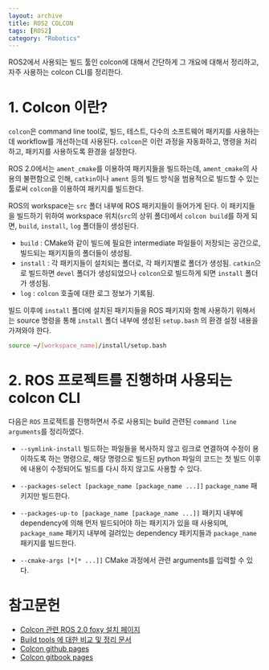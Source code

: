 ```yaml
---
layout: archive
title: ROS2 COLCON
tags: [ROS2]
category: "Robotics"
---
```


ROS2에서 사용되는 빌드 툴인 colcon에 대해서 간단하게 그 개요에 대해서 정리하고, 자주 사용하는 colcon CLI를 정리한다.

# 1. Colcon 이란?

`colcon`은 command line tool로, 빌드, 테스트, 다수의 소프트웨어 패키지를 사용하는데 workflow를 개선하는데 사용된다. `colcon`은 이런 과정을 자동화하고, 명령을 처리하고, 패키지를 사용하도록 환경을 설정한다.

ROS 2.0에서는 `ament_cmake`를 이용하여 패키지들을 빌드하는데, `ament_cmake`의 사용의 불편함으로 인해, `catkin`이나 `ament` 등의 빌드 방식을 범용적으로 빌드할 수 있는 툴로써 `colcon`을 이용하여 패키지를 빌드한다.

ROS의 workspace는 `src` 폴더 내부에 ROS 패키지들이 들어가게 된다. 이 패키지들을 빌드하기 위하여 workspace 위치(`src`의 상위 폴더)에서 `colcon build`를 하게 되면, `build`, `install`, `log` 폴더들이 생성된다.

- `build` : CMake와 같이 빌드에 필요한 intermediate 파일들이 저장되는 공간으로, 빌드되는 패키지들의 폴더들이 생성됨.
- `install` : 각 패키지들이 설치되는 폴더로, 각 패키지별로 폴더가 생성됨. `catkin`으로 빌드하면 `devel` 폴더가 생성되었으나 `colcon`으로 빌드하게 되면 `install` 폴더가 생성됨.
- `log` : `colcon` 호출에 대한 로그 정보가 기록됨.

빌드 이후에 `install` 폴더에 설치된 패키지들을 ROS 패키지와 함께 사용하기 위해서는 source 명령을 통해 `install` 폴더 내부에 생성된 `setup.bash` 의 환경 설정 내용을 가져와야 한다.

```bash
source ~/[workspace_name]/install/setup.bash
```

# 2. ROS 프로젝트를 진행하며 사용되는 colcon CLI

다음은 `ROS` 프로젝트를 진행하면서 주로 사용되는 build 관련된 `command line arguments`를 정리하였다.

- `--symlink-install`
  빌드하는 파일들을 복사하지 않고 링크로 연결하여 수정이 용이하도록 하는 명령으로, 해당 명령으로 빌드된 python 파일의 코드는 첫 빌드 이후에 내용이 수정되어도 빌드를 다시 하지 않고도 사용할 수 있다.

- `--packages-select [package_name [package_name ...]]`
  `package_name` 패키지만 빌드한다.

- `--packages-up-to [package_name [package_name ...]]`
  패키지 내부에 dependency에 의해 먼저 빌드되어야 하는 패키지가 있을 때 사용되며, `package_name` 패키지 내부에 걸려있는 dependency 패키지들과 `package_name` 패키지를 빌드한다.

- `--cmake-args [*[* ...]]`
  CMake 과정에서 관련 arguments를 입력할 수 있다.

# 참고문헌

- [Colcon 관련 ROS 2.0 foxy 설치 페이지](https://docs.ros.org/en/foxy/Tutorials/Colcon-Tutorial.html)
- [Build tools 에 대한 비교 및 정리 문서](https://design.ros2.org/articles/build_tool.html)
- [Colcon github pages](https://github.com/colcon)
- [Colcon gitbook pages](https://colcon.readthedocs.io/en/released/#)
